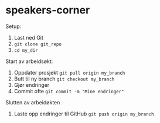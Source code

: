 # speakers-corner

Setup:
1. Last ned Git
2. `git clone git_repo`
3. `cd my_dir`

Start av arbeidsøkt:

1. Oppdater prosjekt
`git pull origin my_branch`
2. Butt til ny branch
`git checkout my_branch`
3. Gjør endringer
4. Commit ofte
`git commit -m "Mine endringer"`

Slutten av arbeidøkten
1. Laste opp endringer til GitHub
`git push origin my_branch`
